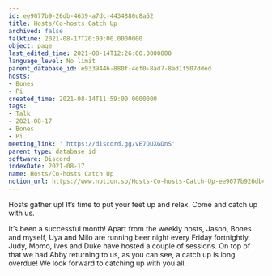 ```yaml
---
id: ee9077b9-26db-4639-a7dc-4434880c8a52
title: Hosts/Co-hosts Catch Up
archived: false
talktime: 2021-08-17T20:00:00.0000000
object: page
last_edited_time: 2021-08-14T12:26:00.0000000
language_level: No limit
parent_database_id: e9339446-880f-4ef0-8ad7-8ad1f507dded
hosts:
- Bones
- Pi
created_time: 2021-08-14T11:59:00.0000000
tags:
- Talk
- 2021-08-17
- Bones
- Pi
meeting_link: ' https://discord.gg/vE7QUXGDnS'
parent_type: database_id
software: Discord
indexDate: 2021-08-17
name: Hosts/Co-hosts Catch Up
notion_url: https://www.notion.so/Hosts-Co-hosts-Catch-Up-ee9077b926db4639a7dc4434880c8a52
---
```









Hosts gather up! It’s time to put your feet up and relax. Come and catch up with us.

It’s been a successful month! Apart from the weekly hosts, Jason, Bones and myself, Uya and Milo are running beer night every Friday fortnightly. Judy, Momo, Ives and Duke have hosted a couple of sessions. On top of that we had Abby returning to us, as you can see, a catch up is long overdue! We look forward to catching up with you all.

















